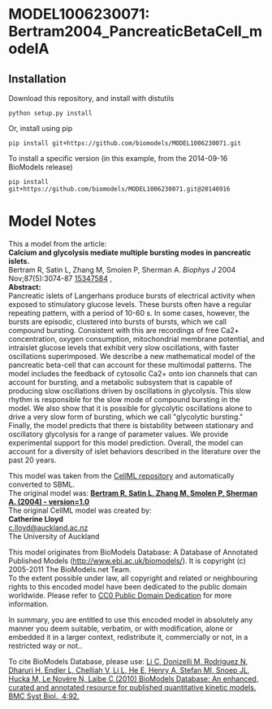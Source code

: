 # MODEL1006230071: Bertram2004_PancreaticBetaCell_modelA

## Installation

Download this repository, and install with distutils

`python setup.py install`

Or, install using pip

`pip install git+https://github.com/biomodels/MODEL1006230071.git`

To install a specific version (in this example, from the 2014-09-16 BioModels release)

`pip install git+https://github.com/biomodels/MODEL1006230071.git@20140916`


# Model Notes


This a model from the article:  
**Calcium and glycolysis mediate multiple bursting modes in pancreatic islets.**   
Bertram R, Satin L, Zhang M, Smolen P, Sherman A. _Biophys J_ 2004
Nov;87(5):3074-87 [15347584](http://www.ncbi.nlm.nih.gov/pubmed/15347584) ,  
**Abstract:**   
Pancreatic islets of Langerhans produce bursts of electrical activity when
exposed to stimulatory glucose levels. These bursts often have a regular
repeating pattern, with a period of 10-60 s. In some cases, however, the
bursts are episodic, clustered into bursts of bursts, which we call compound
bursting. Consistent with this are recordings of free Ca2+ concentration,
oxygen consumption, mitochondrial membrane potential, and intraislet glucose
levels that exhibit very slow oscillations, with faster oscillations
superimposed. We describe a new mathematical model of the pancreatic beta-cell
that can account for these multimodal patterns. The model includes the
feedback of cytosolic Ca2+ onto ion channels that can account for bursting,
and a metabolic subsystem that is capable of producing slow oscillations
driven by oscillations in glycolysis. This slow rhythm is responsible for the
slow mode of compound bursting in the model. We also show that it is possible
for glycolytic oscillations alone to drive a very slow form of bursting, which
we call "glycolytic bursting." Finally, the model predicts that there is
bistability between stationary and oscillatory glycolysis for a range of
parameter values. We provide experimental support for this model prediction.
Overall, the model can account for a diversity of islet behaviors described in
the literature over the past 20 years.

This model was taken from the [CellML
repository](http://www.cellml.org/models) and automatically converted to SBML.  
The original model was: [ **Bertram R, Satin L, Zhang M, Smolen P, Sherman A.
(2004) - version=1.0**
](http://models.cellml.org/exposure/f7d6dbef9db48b6d62bf43598ebfb2d5)  
The original CellML model was created by:  
**Catherine Lloyd**   
c.lloyd@auckland.ac.nz  
The University of Auckland  

This model originates from BioModels Database: A Database of Annotated
Published Models (http://www.ebi.ac.uk/biomodels/). It is copyright (c)
2005-2011 The BioModels.net Team.  
To the extent possible under law, all copyright and related or neighbouring
rights to this encoded model have been dedicated to the public domain
worldwide. Please refer to [CC0 Public Domain
Dedication](http://creativecommons.org/publicdomain/zero/1.0/) for more
information.

In summary, you are entitled to use this encoded model in absolutely any
manner you deem suitable, verbatim, or with modification, alone or embedded it
in a larger context, redistribute it, commercially or not, in a restricted way
or not..  
  
To cite BioModels Database, please use: [Li C, Donizelli M, Rodriguez N,
Dharuri H, Endler L, Chelliah V, Li L, He E, Henry A, Stefan MI, Snoep JL,
Hucka M, Le Novère N, Laibe C (2010) BioModels Database: An enhanced, curated
and annotated resource for published quantitative kinetic models. BMC Syst
Biol., 4:92.](http://www.ncbi.nlm.nih.gov/pubmed/20587024)


